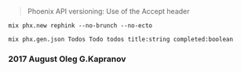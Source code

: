 > Phoenix API versioning: Use of the Accept header

```
mix phx.new rephink --no-brunch --no-ecto

mix phx.gen.json Todos Todo todos title:string completed:boolean
```

### 2017 August Oleg G.Kapranov
